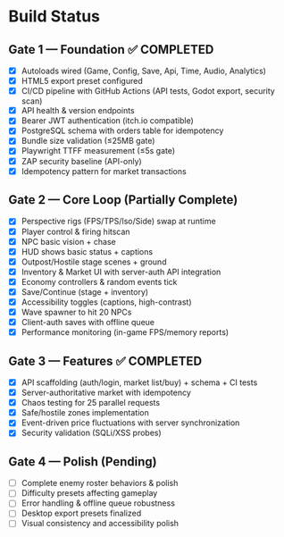 # Build Status

## Gate 1 — Foundation ✅ COMPLETED
- [x] Autoloads wired (Game, Config, Save, Api, Time, Audio, Analytics)
- [x] HTML5 export preset configured
- [x] CI/CD pipeline with GitHub Actions (API tests, Godot export, security scan)
- [x] API health & version endpoints
- [x] Bearer JWT authentication (itch.io compatible)
- [x] PostgreSQL schema with orders table for idempotency
- [x] Bundle size validation (≤25MB gate)
- [x] Playwright TTFF measurement (≤5s gate)
- [x] ZAP security baseline (API-only)
- [x] Idempotency pattern for market transactions

## Gate 2 — Core Loop (Partially Complete)
- [x] Perspective rigs (FPS/TPS/Iso/Side) swap at runtime
- [x] Player control & firing hitscan
- [x] NPC basic vision + chase
- [x] HUD shows basic status + captions
- [x] Outpost/Hostile stage scenes + ground
- [x] Inventory & Market UI with server-auth API integration
- [x] Economy controllers & random events tick
- [x] Save/Continue (stage + inventory)
- [x] Accessibility toggles (captions, high-contrast)
- [x] Wave spawner to hit 20 NPCs
- [x] Client-auth saves with offline queue
- [x] Performance monitoring (in-game FPS/memory reports)

## Gate 3 — Features ✅ COMPLETED
- [x] API scaffolding (auth/login, market list/buy) + schema + CI tests
- [x] Server-authoritative market with idempotency
- [x] Chaos testing for 25 parallel requests
- [x] Safe/hostile zones implementation
- [x] Event-driven price fluctuations with server synchronization
- [x] Security validation (SQLi/XSS probes)

## Gate 4 — Polish (Pending)
- [ ] Complete enemy roster behaviors & polish
- [ ] Difficulty presets affecting gameplay
- [ ] Error handling & offline queue robustness
- [ ] Desktop export presets finalized
- [ ] Visual consistency and accessibility polish

